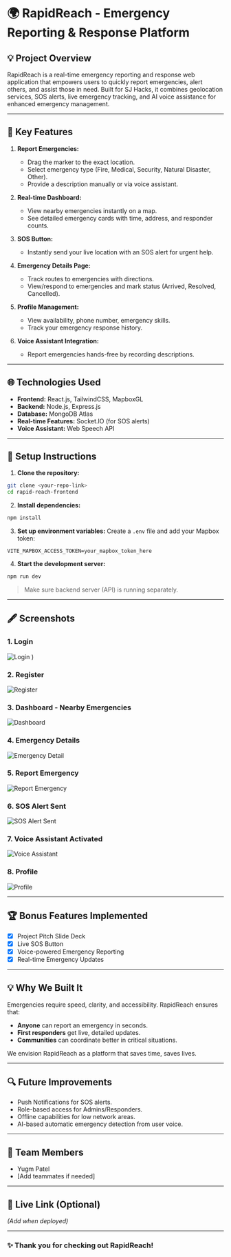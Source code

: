 # 🌍 RapidReach - Emergency Reporting & Response Platform

## 💡 Project Overview
RapidReach is a real-time emergency reporting and response web application that empowers users to quickly report emergencies, alert others, and assist those in need.
Built for SJ Hacks, it combines geolocation services, SOS alerts, live emergency tracking, and AI voice assistance for enhanced emergency management.

---

## 🔗 Key Features

1. **Report Emergencies:**
   - Drag the marker to the exact location.
   - Select emergency type (Fire, Medical, Security, Natural Disaster, Other).
   - Provide a description manually or via voice assistant.

2. **Real-time Dashboard:**
   - View nearby emergencies instantly on a map.
   - See detailed emergency cards with time, address, and responder counts.

3. **SOS Button:**
   - Instantly send your live location with an SOS alert for urgent help.

4. **Emergency Details Page:**
   - Track routes to emergencies with directions.
   - View/respond to emergencies and mark status (Arrived, Resolved, Cancelled).

5. **Profile Management:**
   - View availability, phone number, emergency skills.
   - Track your emergency response history.

6. **Voice Assistant Integration:**
   - Report emergencies hands-free by recording descriptions.

---

## 🌐 Technologies Used

- **Frontend:** React.js, TailwindCSS, MapboxGL
- **Backend:** Node.js, Express.js
- **Database:** MongoDB Atlas
- **Real-time Features:** Socket.IO (for SOS alerts)
- **Voice Assistant:** Web Speech API

---

## 🔖 Setup Instructions

1. **Clone the repository:**
```bash
git clone <your-repo-link>
cd rapid-reach-frontend
```

2. **Install dependencies:**
```bash
npm install
```

3. **Set up environment variables:**
Create a `.env` file and add your Mapbox token:
```
VITE_MAPBOX_ACCESS_TOKEN=your_mapbox_token_here
```

4. **Start the development server:**
```bash
npm run dev
```

> Make sure backend server (API) is running separately.

---

## 🖋️ Screenshots

### 1. Login
![Login](https://github.com/pruthvik-sheth/rapid-reach/blob/main/Images/Login.png?raw=true)
)


### 2. Register
![Register](https://github.com/pruthvik-sheth/rapid-reach/blob/main/Images/Register.png?raw=true)

### 3. Dashboard - Nearby Emergencies
![Dashboard](https://github.com/pruthvik-sheth/rapid-reach/blob/main/Images/Dashboard.png?raw=true)

### 4. Emergency Details
![Emergency Detail](https://github.com/pruthvik-sheth/rapid-reach/blob/main/Images/Emergency%20Details.png?raw=true)

### 5. Report Emergency
![Report Emergency](https://github.com/pruthvik-sheth/rapid-reach/blob/main/Images/Report%20Emergency.png?raw=true)

### 6. SOS Alert Sent
![SOS Alert Sent](https://github.com/pruthvik-sheth/rapid-reach/blob/main/Images/SOS%20Alert.png?raw=true)

### 7. Voice Assistant Activated
![Voice Assistant](https://github.com/pruthvik-sheth/rapid-reach/blob/main/Images/Voice%20Assistant.png?raw=true)

### 8. Profile
![Profile](https://github.com/pruthvik-sheth/rapid-reach/blob/main/Images/Profile.png?raw=true)


---

## 🏆 Bonus Features Implemented
- [x] Project Pitch Slide Deck
- [x] Live SOS Button
- [x] Voice-powered Emergency Reporting
- [x] Real-time Emergency Updates

---

## 💡 Why We Built It
Emergencies require speed, clarity, and accessibility. RapidReach ensures that:
- **Anyone** can report an emergency in seconds.
- **First responders** get live, detailed updates.
- **Communities** can coordinate better in critical situations.

We envision RapidReach as a platform that saves time, saves lives.

---

## 🔍 Future Improvements
- Push Notifications for SOS alerts.
- Role-based access for Admins/Responders.
- Offline capabilities for low network areas.
- AI-based automatic emergency detection from user voice.

---

## 👥 Team Members
- Yugm Patel
- [Add teammates if needed]

---

## 🚀 Live Link (Optional)
_(Add when deployed)_

---

### ✨ Thank you for checking out RapidReach!

